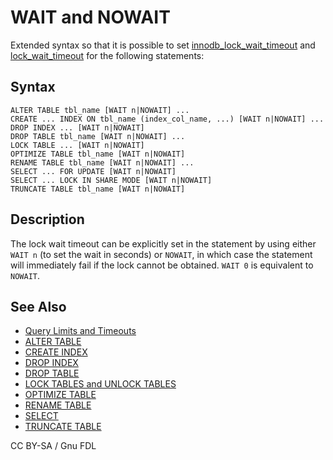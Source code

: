 
# WAIT and NOWAIT

Extended syntax so that it is possible to set [innodb_lock_wait_timeout](../../../storage-engines/innodb/innodb-system-variables.md#innodb_lock_wait_timeout) and [lock_wait_timeout](../../../../server-usage/replication-cluster-multi-master/optimization-and-tuning/system-variables/server-system-variables.md#lock_wait_timeout) for the following statements:


## Syntax


```
ALTER TABLE tbl_name [WAIT n|NOWAIT] ...
CREATE ... INDEX ON tbl_name (index_col_name, ...) [WAIT n|NOWAIT] ...
DROP INDEX ... [WAIT n|NOWAIT]
DROP TABLE tbl_name [WAIT n|NOWAIT] ...
LOCK TABLE ... [WAIT n|NOWAIT]
OPTIMIZE TABLE tbl_name [WAIT n|NOWAIT]
RENAME TABLE tbl_name [WAIT n|NOWAIT] ...
SELECT ... FOR UPDATE [WAIT n|NOWAIT]
SELECT ... LOCK IN SHARE MODE [WAIT n|NOWAIT]
TRUNCATE TABLE tbl_name [WAIT n|NOWAIT]
```

## Description


The lock wait timeout can be explicitly set in the statement by using either `WAIT n` (to set the wait in seconds) or `NOWAIT`, in which case the statement will immediately fail if the lock cannot be obtained. `WAIT 0` is equivalent to `NOWAIT`.


## See Also


* [Query Limits and Timeouts](../../../../server-usage/replication-cluster-multi-master/optimization-and-tuning/query-optimizations/query-limits-and-timeouts.md)
* [ALTER TABLE](../data-definition/alter/alter-table.md)
* [CREATE INDEX](../data-definition/create/create-index.md)
* [DROP INDEX](../data-definition/drop/drop-index.md)
* [DROP TABLE](../data-definition/drop/drop-table.md)
* [LOCK TABLES and UNLOCK TABLES](lock-tables.md)
* [OPTIMIZE TABLE](../../../../server-usage/replication-cluster-multi-master/optimization-and-tuning/optimizing-tables/optimize-table.md)
* [RENAME TABLE](../data-definition/rename-table.md)
* [SELECT](../data-manipulation/selecting-data/select.md)
* [TRUNCATE TABLE](../table-statements/truncate-table.md)


CC BY-SA / Gnu FDL

